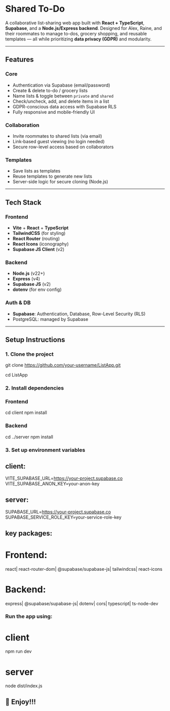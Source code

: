 # Shared To-Do 

A collaborative list-sharing web app built with **React + TypeScript**, **Supabase**, and a **Node.js/Express backend**. Designed for Alex, Raine, and their roommates to manage to-dos, grocery shopping, and reusable templates — all while prioritizing **data privacy (GDPR)** and modularity.

---

## Features

### Core
- Authentication via Supabase (email/password)
- Create & delete to-do / grocery lists
- Name lists & toggle between `private` and `shared`
- Check/uncheck, add, and delete items in a list
- GDPR-conscious data access with Supabase RLS
- Fully responsive and mobile-friendly UI

### Collaboration
- Invite roommates to shared lists (via email)
- Link-based guest viewing (no login needed)
- Secure row-level access based on collaborators

### Templates 
- Save lists as templates 
- Reuse templates to generate new lists
- Server-side logic for secure cloning (Node.js)

---

## Tech Stack

### Frontend
- **Vite** + **React** + **TypeScript**
- **TailwindCSS** (for styling)
- **React Router** (routing)
- **React Icons** (iconography)
- **Supabase JS Client** (v2)

### Backend
- **Node.js** (v22+)
- **Express** (v4)
- **Supabase JS** (v2)
- **dotenv** (for env config)

### Auth & DB
- **Supabase**: Authentication, Database, Row-Level Security (RLS)
- PostgreSQL: managed by Supabase

---

## Setup Instructions

### 1. Clone the project
git clone https://github.com/your-username/ListApp.git

cd ListApp

### 2. Install dependencies
### Frontend
cd client
npm install

### Backend
cd ../server
npm install

### 3. Set up environment variables

## client:
VITE_SUPABASE_URL=https://your-project.supabase.co
VITE_SUPABASE_ANON_KEY=your-anon-key

## server:
SUPABASE_URL=https://your-project.supabase.co
SUPABASE_SERVICE_ROLE_KEY=your-service-role-key


## key packages:
# Frontend:
react|
react-router-dom|
@supabase/supabase-js|
tailwindcss|
react-icons


# Backend:
express|
@supabase/supabase-js|
dotenv|
cors|
typescript|
ts-node-dev

### Run the app using:
# client 
 npm run dev
# server
node dist/index.js

## 🌟 Enjoy!!!
